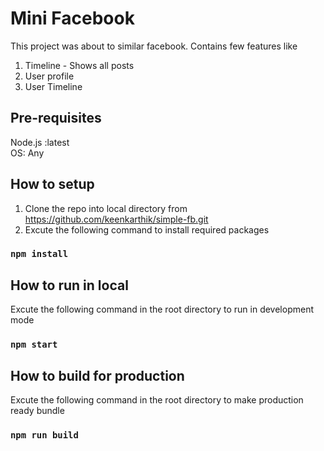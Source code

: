# Mini Facebook
This project was about to similar facebook. Contains few features like<br>
1. Timeline - Shows all posts<br>
2. User profile<br>
3. User Timeline<br>

## Pre-requisites

Node.js :latest<br>
OS: Any

## How to setup

1. Clone the repo into local directory from https://github.com/keenkarthik/simple-fb.git <br>
2. Excute the following command to install required packages
### `npm install`


## How to run in local
Excute the following command in the root directory to run in development mode
### `npm start`

## How to build for production
Excute the following command in the root directory to make production ready bundle
### `npm run build`
